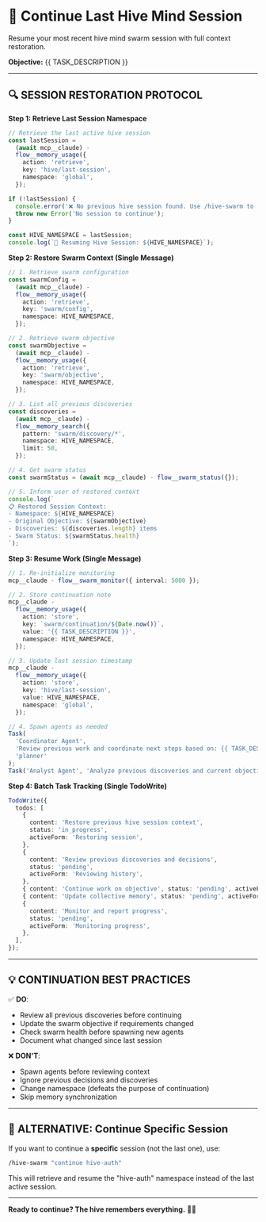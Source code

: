 # 🔄 Continue Last Hive Mind Session

Resume your most recent hive mind swarm session with full context restoration.

**Objective:** {{ TASK_DESCRIPTION }}

---

## 🔍 SESSION RESTORATION PROTOCOL

**Step 1: Retrieve Last Session Namespace**

```typescript
// Retrieve the last active hive session
const lastSession =
  (await mcp__claude) -
  flow__memory_usage({
    action: 'retrieve',
    key: 'hive/last-session',
    namespace: 'global',
  });

if (!lastSession) {
  console.error('❌ No previous hive session found. Use /hive-swarm to start a new session.');
  throw new Error('No session to continue');
}

const HIVE_NAMESPACE = lastSession;
console.log(`🔄 Resuming Hive Session: ${HIVE_NAMESPACE}`);
```

**Step 2: Restore Swarm Context (Single Message)**

```typescript
// 1. Retrieve swarm configuration
const swarmConfig =
  (await mcp__claude) -
  flow__memory_usage({
    action: 'retrieve',
    key: 'swarm/config',
    namespace: HIVE_NAMESPACE,
  });

// 2. Retrieve swarm objective
const swarmObjective =
  (await mcp__claude) -
  flow__memory_usage({
    action: 'retrieve',
    key: 'swarm/objective',
    namespace: HIVE_NAMESPACE,
  });

// 3. List all previous discoveries
const discoveries =
  (await mcp__claude) -
  flow__memory_search({
    pattern: 'swarm/discovery/*',
    namespace: HIVE_NAMESPACE,
    limit: 50,
  });

// 4. Get swarm status
const swarmStatus = (await mcp__claude) - flow__swarm_status({});

// 5. Inform user of restored context
console.log(`
📋 Restored Session Context:
- Namespace: ${HIVE_NAMESPACE}
- Original Objective: ${swarmObjective}
- Discoveries: ${discoveries.length} items
- Swarm Status: ${swarmStatus.health}
`);
```

**Step 3: Resume Work (Single Message)**

```typescript
// 1. Re-initialize monitoring
mcp__claude - flow__swarm_monitor({ interval: 5000 });

// 2. Store continuation note
mcp__claude -
  flow__memory_usage({
    action: 'store',
    key: `swarm/continuation/${Date.now()}`,
    value: '{{ TASK_DESCRIPTION }}',
    namespace: HIVE_NAMESPACE,
  });

// 3. Update last session timestamp
mcp__claude -
  flow__memory_usage({
    action: 'store',
    key: 'hive/last-session',
    value: HIVE_NAMESPACE,
    namespace: 'global',
  });

// 4. Spawn agents as needed
Task(
  'Coordinator Agent',
  'Review previous work and coordinate next steps based on: {{ TASK_DESCRIPTION }}',
  'planner'
);
Task('Analyst Agent', 'Analyze previous discoveries and current objective', 'analyst');
```

**Step 4: Batch Task Tracking (Single TodoWrite)**

```typescript
TodoWrite({
  todos: [
    {
      content: 'Restore previous hive session context',
      status: 'in_progress',
      activeForm: 'Restoring session',
    },
    {
      content: 'Review previous discoveries and decisions',
      status: 'pending',
      activeForm: 'Reviewing history',
    },
    { content: 'Continue work on objective', status: 'pending', activeForm: 'Continuing work' },
    { content: 'Update collective memory', status: 'pending', activeForm: 'Updating memory' },
    {
      content: 'Monitor and report progress',
      status: 'pending',
      activeForm: 'Monitoring progress',
    },
  ],
});
```

---

## 💡 CONTINUATION BEST PRACTICES

✅ **DO**:

- Review all previous discoveries before continuing
- Update the swarm objective if requirements changed
- Check swarm health before spawning new agents
- Document what changed since last session

❌ **DON'T**:

- Spawn agents before reviewing context
- Ignore previous decisions and discoveries
- Change namespace (defeats the purpose of continuation)
- Skip memory synchronization

---

## 🔧 ALTERNATIVE: Continue Specific Session

If you want to continue a **specific** session (not the last one), use:

```bash
/hive-swarm "continue hive-auth"
```

This will retrieve and resume the "hive-auth" namespace instead of the last active session.

---

**Ready to continue? The hive remembers everything.** 🐝💭
